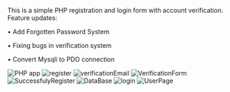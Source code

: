 This is a simple PHP registration and login form with account verification.
Feature updates:

•	Add Forgotten Password System

•	Fixing bugs in verification system 

•	Convert Mysqli to PDO connection

![PHP app](https://user-images.githubusercontent.com/92666389/194111556-bc9cbc95-756b-4c07-8bde-ebe2ee06e18a.png)
![register](https://user-images.githubusercontent.com/92666389/194112060-7423076b-12d1-4236-bc44-420009e8421f.png)
![verificationEmail](https://user-images.githubusercontent.com/92666389/194112141-3d983b07-7042-4dea-a3cb-84afb953a70c.png)
![VerificationForm](https://user-images.githubusercontent.com/92666389/194112159-cff013fd-6af5-4ead-9db5-93c553272f4b.png)
![SuccessfulyRegister](https://user-images.githubusercontent.com/92666389/194112235-3e871877-e99b-4119-9db1-ceadc2465aa8.png)
![DataBase](https://user-images.githubusercontent.com/92666389/194112171-43daeb06-889d-445c-99ed-45a9e93613cd.png)
![login](https://user-images.githubusercontent.com/92666389/194112196-7f5e011b-1127-4df8-8dba-fcadae0793b9.png)
![UserPage](https://user-images.githubusercontent.com/92666389/194112303-ae797de7-9a0f-4057-b26d-9766c9337695.png)

